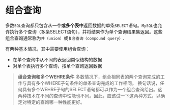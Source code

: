 # 组合查询

多数`SQL`查询都只包含从**一个或多个表中**返回数据的单条`SELECT`语句。`MySQL`也允许执行多个查询（多条SELECT语句），并将结果作为单个查询结果集返回。这些组合查询通常称为`并（union）`或`复合查询（compound query）`.

有两种基本情况，其中需要使用组合查询：

* 在单个查询中从不同的表返回类似结构的数据
* 对单个表执行多个查询，按单个查询返回数据

> **组合查询和多个WEHRE条件**
> 多数情况下，组合相同表的两个查询完成的工作与具有多个WHERE子句条件的单条查询完成的工作相同。
> 换句话说，任何具有多个WEHRE子句的SELECT语句都可以作为一个组合查询给出。这两种技术在不同的查询中性能也不同。因此，应该试一下这两种方式，以确定对特定的查询哪一种性能更好。
